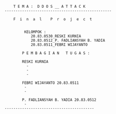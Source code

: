 	   
       	T E M A :  D D O S __ A T T A C K
	-------------------------------------------------
             	
		F  i  n  a  l    P  r  o  j  e  c  t 
		

             KELOMPOK :
            	20.83.0530_RESKI KURNIA 
            	20.83.0512_P. FADLIANSYAH B. YADIA
            	20.83.0511_FEBRI WIJAYANTO

            P E M B A G I A N   T U G A S :

            RESKI KURNIA 
          	  - 
          	  - 
          	  - 

            FEBRI WIJAYANTO 20.83.0511
          	 - 
          	 -

            P. FADLIANSYAH B. YADIA 20.83.0512
          	 - 
	-----------------------------------------
